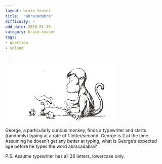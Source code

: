 ```yaml
---
layout: brain-teaser
title:  "abracadabra"
difficulty: 7
add_date: 2016-01-30
category: brain-teaser
tags:
- question
- solved

---
```


<img src="image.png" alt="George the monkey" style="width:350px;"/>

George, a particularly curious monkey, finds a typewriter and starts (randomly) typing at a rate of 1 letter/second.  George is 2 at the time.  Assuming he doesn’t get any better at typing, what is George’s expected age before he types the word abracadabra?

P.S.  Assume typewriter has all 26 letters, lowercase only.
